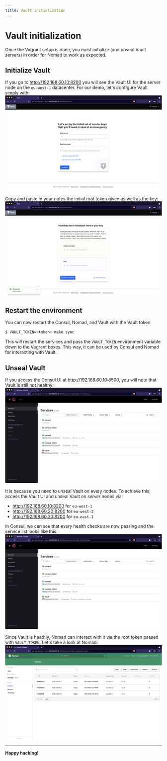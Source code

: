 ```yaml
---
title: Vault initialization
---
```


# Vault initialization

Once the Vagrant setup is done, you must initialize (and unseal Vault *servers*)
in order for Nomad to work as expected.

## Initialize Vault

If you go to <http://192.168.60.10:8200> you will see the Vault UI for the server
node on the `eu-west-1` datacenter. For our demo, let's configure Vault simply
with:
![Vault initialization](../assets/vault-init-01.png)

Copy and paste in your notes the initial root token given as well as the key:
![Vault initialization](../assets/vault-init-02.png)

## Restart the environment

You can now restart the Consul, Nomad, and Vault with the Vault token:
```bash
$ VAULT_TOKEN=<token> make sync
```

This will restart the services and pass the `VAULT_TOKEN` environment variable
down to the Vagrant boxes. This way, it can be used by Consul and Nomad for
interacting with Vault.

## Unseal Vault

If you access the Consul UI at <http://192.168.60.10:8500>, you will note that
Vault is still not healthy:
![Consul Services](../assets/consul-init-02.png)

It is because you need to unseal Vault on every nodes. To achieve this, access
the Vault UI and unseal Vault on *server* nodes via:
- <http://192.168.60.10:8200> for `eu-west-1`
- <http://192.168.60.20:8200> for `eu-west-2`
- <http://192.168.60.30:8200> for `eu-east-1`

In Consul, we can see that every health checks are now passing and the service list
looks like this:
![Consul Services](../assets/consul-services.png)

Since Vault is heathly, Nomad can interact with it via the root token passed with
`VAULT_TOKEN`. Let's take a look at Nomad:
![Nomad Clients](../assets/nomad-clients.png)

---

**Happy hacking!**
